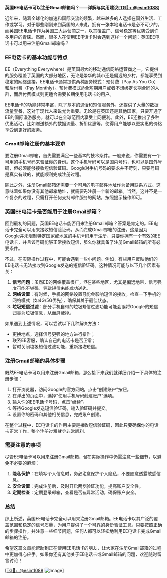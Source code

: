 **英国EE电话卡可以注册Gmail邮箱吗？——详解与实用建议[[TG💪+ @esim1088](https://t.me/s/esim1088)]**

近年来，随着全球化的加速和国际交流的频繁，越来越多的人选择在国外生活、工作或学习。对于那些刚刚来到英国的人来说，拥有一张本地电话卡是必不可少的。而英国EE电话卡作为英国三大运营商之一，以其覆盖广、信号稳定等优势受到许多用户的青睐。然而，很多人在使用EE电话卡时会遇到这样一个问题：英国EE电话卡可以用来注册Gmail邮箱吗？

### EE电话卡的基本功能与特点

EE（Everything Everywhere）是英国最大的移动通信网络运营商之一，它提供的服务覆盖了英国的大部分地区，无论是繁华的城市还是偏远的乡村，都能享受到稳定的网络连接。EE电话卡通常提供两种服务模式：预付费（Pay As You Go）和后付费（Pay Monthly）。预付费模式适合短期用户或者不想绑定长期合同的人群，而后付费模式则更适合需要长期使用电话卡的用户。

EE电话卡的功能非常丰富，除了基本的通话和短信服务外，还提供了大量的数据流量套餐，这对于现代人来说尤为重要。无论是在英国还是其他国家，只要开通了EE的国际漫游服务，就可以在全球范围内享受上网便利。此外，EE还推出了多种优惠活动，比如赠送额外的数据流量、折扣优惠等，使得用户能够以更实惠的价格享受到更好的服务。

### Gmail邮箱注册的基本要求

要注册Gmail邮箱，首先需要满足一些基本的技术条件。一般来说，你需要有一个可用的手机号码来验证你的身份。这个手机号码可以是国内号码，也可以是国外号码，但必须能够接收短信验证码。Google对手机号码的要求并不苛刻，只要号码是真实有效的，就能顺利完成注册过程。

除此之外，注册Gmail邮箱还需要一个可用的电子邮件地址作为备用联系方式。这意味着如果你没有其他邮箱地址，就需要先注册一个新的邮箱。当然，这并不是一个复杂的过程，只需打开任何支持邮件服务的网站，按照提示操作即可。

### 英国EE电话卡是否能用于注册Gmail邮箱？

回到最初的问题，英国EE电话卡能否用来注册Gmail邮箱？答案是肯定的。EE电话卡完全可以用来接收短信验证码，从而完成Gmail邮箱的注册。这是因为Google并未限制特定国家或地区的手机号码用于注册，只要你拥有一个有效的EE电话卡，并且该号码能够正常接收短信，那么你就具备了注册Gmail邮箱的所有必要条件。

不过，在实际操作过程中，可能会遇到一些小问题。例如，有些用户反映他们的EE电话卡无法接收到Google发送的短信验证码。这种情况可能与以下几个因素有关：

1. **信号问题**：虽然EE的网络覆盖很广，但在某些地区，尤其是偏远地带，信号强度可能不够强，导致短信未能成功送达。
2. **网络设置**：有时候，手机的网络设置可能会影响短信的接收。检查一下手机的网络模式（如4G/5G优先），确保其处于最佳状态。
3. **垃圾短信过滤**：部分手机自带的垃圾短信过滤功能可能会误将Google的短信归类为垃圾信息，从而屏蔽掉。

如果遇到上述情况，可以尝试以下几种解决方法：

- 更换地点，选择信号更强的地方进行操作；
- 联系EE客服，确认自己的电话卡是否正常；
- 暂时关闭垃圾短信过滤功能，重新接收短信。

### 注册Gmail邮箱的具体步骤

既然EE电话卡可以用来注册Gmail邮箱，那么接下来我们就详细介绍一下具体的注册步骤：

1. 打开浏览器，访问Google的官方网站，点击“创建账户”按钮。
2. 在弹出的页面中，选择“使用手机号码创建账户”选项。
3. 输入你的EE电话卡号码，点击“继续”。
4. 等待Google发送短信验证码，输入验证码并提交。
5. 设置你的密码和其他相关信息，完成账户创建。

在整个过程中，EE电话卡的作用主要是接收短信验证码，因此只要确保你的电话卡正常工作，整个注册过程就会非常顺利。

### 需要注意的事项

尽管EE电话卡可以用来注册Gmail邮箱，但在实际操作中仍需注意一些细节，以避免不必要的麻烦：

1. **隐私保护**：在填写个人信息时，务必注意保护个人隐私，不要随意透露敏感信息。
2. **安全设置**：完成注册后，及时开启两步验证功能，提高账户安全性。
3. **定期检查**：定期登录邮箱，查看是否有异常活动，确保账户安全。

### 总结

综上所述，英国EE电话卡完全可以用来注册Gmail邮箱。EE电话卡以其广泛的覆盖范围和稳定的信号质量，为用户提供了一个可靠的身份验证工具。只要按照正确的步骤操作，并注意一些细节问题，任何人都可以轻松地利用EE电话卡完成Gmail邮箱的注册。

希望这篇文章能帮助到正在使用EE电话卡的朋友，让大家在注册Gmail邮箱的过程中更加得心应手。如果你还有其他关于EE电话卡或Gmail邮箱的问题，欢迎随时留言讨论！

[[TG💪+ @esim1088](https://t.me/s/esim1088) ![Image](https://i.postimg.cc/4NQfJmqS/Snipaste-2025-05-13-00-14-12.png)]